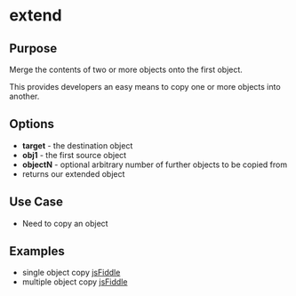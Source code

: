 # extend #

## Purpose ##

Merge the contents of two or more objects onto the first object.

This provides developers an easy means to copy one or more objects into another.

## Options ##

* **target** - the destination object
* **obj1** - the first source object
* **objectN** - optional arbitrary number of further objects to be copied from
* returns our extended object

## Use Case ##

* Need to copy an object

## Examples ##

* single object copy [jsFiddle](http://jsfiddle.net/popcornjs/fqYhq/)
* multiple object copy [jsFiddle](http://jsfiddle.net/popcornjs/DWmJs/)
